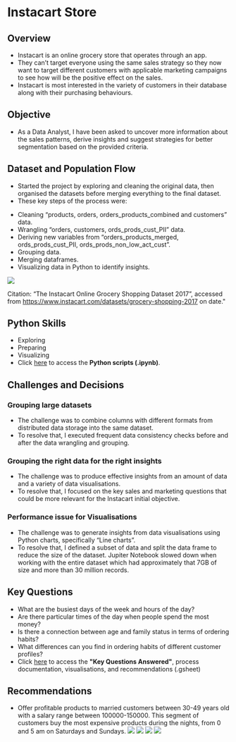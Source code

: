 # Instacart Store

## Overview
* Instacart is an online grocery store that operates through an app. 
* They can’t target everyone using the same sales strategy so they now want to target different customers with applicable marketing campaigns to see how will be the positive effect on the sales. 
* Instacart is most interested in the variety of customers in their database along with their purchasing behaviours. 

## Objective
* As a Data Analyst, I have been asked to uncover more information about the sales patterns, derive insights and suggest strategies for better segmentation based on the provided criteria.

## Dataset and Population Flow
* Started the project by exploring and cleaning the original data, then organised the datasets before merging everything to the final dataset. 
* These key steps of the process were:
 - Cleaning “products, orders, orders_products_combined and customers” data.
 - Wrangling “orders, customers, ords_prods_cust_PII” data.
 - Deriving new variables from “orders_products_merged, ords_prods_cust_PII, ords_prods_non_low_act_cust”.
 - Grouping data.
 - Merging dataframes.
 - Visualizing data in Python to identify insights.

![](https://drive.google.com/file/d/1yv-oXYB_HgMhdal2g8cYtRBeU65J8s42/view?usp=sharing)

Citation: “The Instacart Online Grocery Shopping Dataset 2017”, accessed from https://www.instacart.com/datasets/grocery-shopping-2017 on date."

## Python Skills
* Exploring
* Preparing
* Visualizing
* Click [here](https://drive.google.com/file/d/1nfFrlsGLkpVGfkTMFQSUUqVeByiLgfSR/view?usp=sharing) to access the **Python scripts (.ipynb)**.

## Challenges and Decisions

### Grouping large datasets
* The challenge was to combine columns with different formats from distributed data storage into the same dataset. 
* To resolve that, I executed frequent data consistency checks before and after the data wrangling and grouping.

### Grouping the right data for the right insights
* The challenge was to produce effective insights from an amount of data and a variety of data visualisations. 
* To resolve that, I focused on the key sales and marketing questions that could be more relevant for the Instacart initial objective.

### Performance issue for Visualisations
* The challenge was to generate insights from data visualisations using Python charts, specifically “Line charts”.
* To resolve that, I defined a subset of data and split the data frame to reduce the size of the dataset. Jupiter Notebook slowed down when working with the entire dataset which had approximately that 7GB of size and more than 30 million records.

## Key Questions
* What are the busiest days of the week and hours of the day?
* Are there particular times of the day when people spend the most money?
* Is there a connection between age and family status in terms of ordering habits?
* What differences can you find in ordering habits of different customer profiles?
* Click [here](https://docs.google.com/spreadsheets/d/1ul9EdYDYwkDG_HcgzPkJ3dmVjrSqLbZIcQCgEIi70DE/edit?usp=sharing) to access the **"Key Questions Answered"**, process documentation, visualisations, and recommendations (.gsheet)

## Recommendations
* Offer profitable products to married customers between 30-49 years old with a salary range between 100000-150000. This segment of customers buy the most expensive products during the nights, from 0 and 5 am on Saturdays and Sundays. 
![](https://lh6.googleusercontent.com/G6nH7nMsLILAoCBZgfR20VyR2odSyUynXcT_3qpAvos4RN8AsHyb7mV2H2LyARYIAH88jusOLfT19EWoU_um6p_5gXTFYsXIg1MLrCZuq5oJGqlf9MkLR58gTEkWB5822w=w1280)
![](https://drive.google.com/file/d/16KpFjEwVl9EIeyMqfzOc1xihvTXC9YPT/view?usp=sharing)
![](https://drive.google.com/file/d/1RDqalamNu8xEX7-PvzLoemBQUVNgeie-/view?usp=sharing)
![](https://drive.google.com/file/d/1Yo1mPcOBdA93sHjBRz3fXimNsFwdsy9R/view?usp=sharing)

